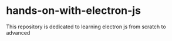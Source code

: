 # hands-on-with-electron-js
This repository is dedicated to learning electron js from scratch to advanced
